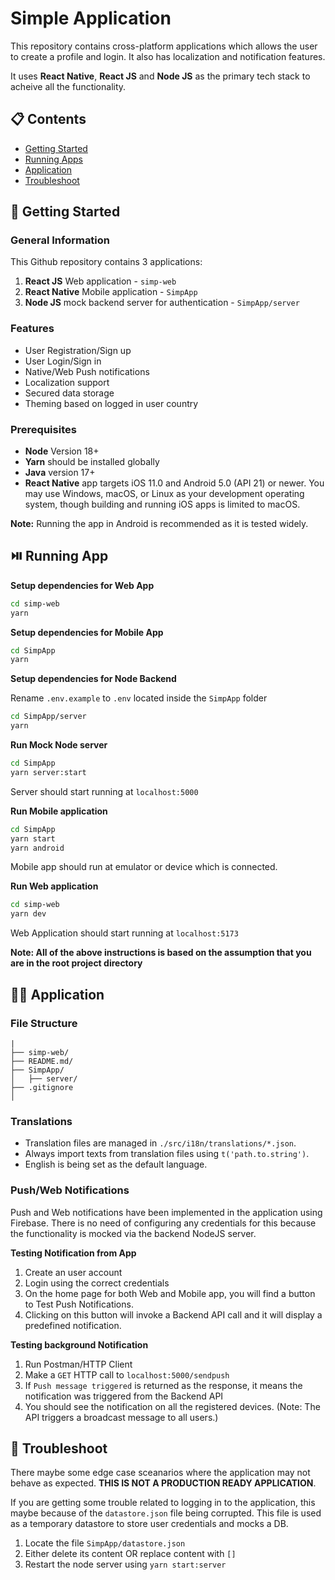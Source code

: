 # Simple Application

This repository contains cross-platform applications which allows the user to create a profile and login. It also has localization and notification features.

It uses **React Native**, **React JS** and **Node JS** as the primary tech stack to acheive all the functionality.

## 📋 Contents

- [Getting Started](#start)
- [Running Apps](#app)
- [Application](#dev)
- [Troubleshoot](#trouble)

## <a name="start">🏁 Getting Started</a>

### General Information

This Github repository contains 3 applications:

1. **React JS** Web application - `simp-web`
2. **React Native** Mobile application - `SimpApp`
3. **Node JS** mock backend server for authentication - `SimpApp/server`

### Features

- User Registration/Sign up
- User Login/Sign in
- Native/Web Push notifications
- Localization support
- Secured data storage
- Theming based on logged in user country

### Prerequisites

- **Node** Version 18+
- **Yarn** should be installed globally
- **Java** version 17+
- **React Native** app targets iOS 11.0 and Android 5.0 (API 21) or newer. You may use Windows, macOS, or Linux as your development operating system, though building and running iOS apps is limited to macOS.

**Note:** Running the app in Android is recommended as it is tested widely.

## <a name="app">⏯️ Running App</a>

**Setup dependencies for Web App**

```bash
cd simp-web
yarn
```

**Setup dependencies for Mobile App**

```bash
cd SimpApp
yarn
```

**Setup dependencies for Node Backend**

Rename `.env.example` to `.env` located inside the `SimpApp` folder

```bash
cd SimpApp/server
yarn
```

**Run Mock Node server**

```bash
cd SimpApp
yarn server:start
```

Server should start running at `localhost:5000`

**Run Mobile application**

```bash
cd SimpApp
yarn start
yarn android
```

Mobile app should run at emulator or device which is connected.

**Run Web application**

```bash
cd simp-web
yarn dev
```

Web Application should start running at `localhost:5173`

**Note: All of the above instructions is based on the assumption that you are in the root project directory**

## <a name="dev">🧑‍💻 Application</a>

### File Structure

```
|
├── simp-web/
├── README.md/
├── SimpApp/
│   ├── server/
├── .gitignore
│
```

### Translations

- Translation files are managed in `./src/i18n/translations/*.json`.
- Always import texts from translation files using `t('path.to.string')`.
- English is being set as the default language.

### Push/Web Notifications

Push and Web notifications have been implemented in the application using Firebase. There is no need of configuring any credentials for this because the functionality is mocked via the backend NodeJS server.

**Testing Notification from App**

1. Create an user account
2. Login using the correct credentials
3. On the home page for both Web and Mobile app, you will find a button to Test Push Notifications.
4. Clicking on this button will invoke a Backend API call and it will display a predefined notification.

**Testing background Notification**

1. Run Postman/HTTP Client
2. Make a `GET` HTTP call to `localhost:5000/sendpush`
3. If `Push message triggered` is returned as the response, it means the notification was triggered from the Backend API
4. You should see the notification on all the registered devices. (Note: The API triggers a broadcast message to all users.)

## <a name="trouble">🔎 Troubleshoot</a>

There maybe some edge case sceanarios where the application may not behave as expected. **THIS IS NOT A PRODUCTION READY APPLICATION**.

If you are getting some trouble related to logging in to the application, this maybe because of the `datastore.json` file being corrupted. This file is used as a temporary datastore to store user credentials and mocks a DB.

1. Locate the file `SimpApp/datastore.json`
2. Either delete its content OR replace content with `[]`
3. Restart the node server using `yarn start:server`
